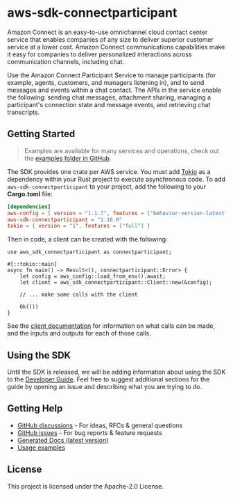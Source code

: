 # aws-sdk-connectparticipant

Amazon Connect is an easy-to-use omnichannel cloud contact center service that enables companies of any size to deliver superior customer service at a lower cost. Amazon Connect communications capabilities make it easy for companies to deliver personalized interactions across communication channels, including chat.

Use the Amazon Connect Participant Service to manage participants (for example, agents, customers, and managers listening in), and to send messages and events within a chat contact. The APIs in the service enable the following: sending chat messages, attachment sharing, managing a participant's connection state and message events, and retrieving chat transcripts.

## Getting Started

> Examples are available for many services and operations, check out the
> [examples folder in GitHub](https://github.com/awslabs/aws-sdk-rust/tree/main/examples).

The SDK provides one crate per AWS service. You must add [Tokio](https://crates.io/crates/tokio)
as a dependency within your Rust project to execute asynchronous code. To add `aws-sdk-connectparticipant` to
your project, add the following to your **Cargo.toml** file:

```toml
[dependencies]
aws-config = { version = "1.1.7", features = ["behavior-version-latest"] }
aws-sdk-connectparticipant = "1.16.0"
tokio = { version = "1", features = ["full"] }
```

Then in code, a client can be created with the following:

```rust,no_run
use aws_sdk_connectparticipant as connectparticipant;

#[::tokio::main]
async fn main() -> Result<(), connectparticipant::Error> {
    let config = aws_config::load_from_env().await;
    let client = aws_sdk_connectparticipant::Client::new(&config);

    // ... make some calls with the client

    Ok(())
}
```

See the [client documentation](https://docs.rs/aws-sdk-connectparticipant/latest/aws_sdk_connectparticipant/client/struct.Client.html)
for information on what calls can be made, and the inputs and outputs for each of those calls.

## Using the SDK

Until the SDK is released, we will be adding information about using the SDK to the
[Developer Guide](https://docs.aws.amazon.com/sdk-for-rust/latest/dg/welcome.html). Feel free to suggest
additional sections for the guide by opening an issue and describing what you are trying to do.

## Getting Help

* [GitHub discussions](https://github.com/awslabs/aws-sdk-rust/discussions) - For ideas, RFCs & general questions
* [GitHub issues](https://github.com/awslabs/aws-sdk-rust/issues/new/choose) - For bug reports & feature requests
* [Generated Docs (latest version)](https://awslabs.github.io/aws-sdk-rust/)
* [Usage examples](https://github.com/awslabs/aws-sdk-rust/tree/main/examples)

## License

This project is licensed under the Apache-2.0 License.


